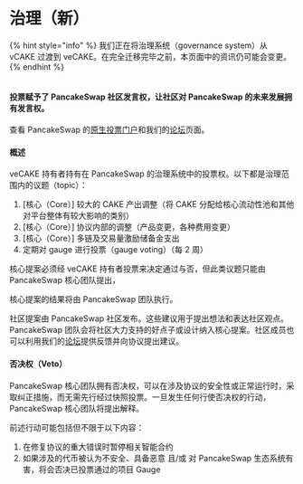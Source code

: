 # 治理（新）

{% hint style="info" %}
我们正在将治理系统（governance system）从 vCAKE 过渡到 veCAKE。在完全迁移完毕之前，本页面中的资讯仍可能会变更。
{% endhint %}

<figure><img src="../../.gitbook/assets/governance.jpg" alt=""><figcaption></figcaption></figure>

#### 投票赋予了 PancakeSwap 社区发言权，让社区对 PancakeSwap 的未来发展拥有发言权。

查看 PancakeSwap 的[原生投票门户](https://pancakeswap.finance/voting)和我们的[论坛](https://forum.pancakeswap.finance/)页面。

#### 概述

veCAKE 持有者持有在 PancakeSwap 的治理系统中的投票权。以下都是治理范围内的议题（topic）：

1. \[核心（Core）] 较大的 CAKE 产出调整（将 CAKE 分配给核心流动性池和其他对平台整体有较大影响的类别）
2. \[核心（Core）] 协议内部的调整（产品变更，各种费用变更）
3. \[核心（Core）] 多链及交易量激励储备金支出
4. 定期对 gauge 进行投票（gauge voting）（每 2 周）

核心提案必须经 veCAKE 持有者投票来决定通过与否，但此类议题只能由 PancakeSwap 核心团队提出，

核心提案的结果将由 PancakeSwap 团队执行。

社区提案由 PancakeSwap 社区发布。这些建议用于提出想法和表达社区观点。PancakeSwap 团队会将社区大力支持的好点子或设计纳入核心提案。社区成员也可以利用我们的[论坛](https://forum.pancakeswap.finance/)提供反馈并向协议提出建议。

#### 否决权（Veto）

PancakeSwap 核心团队拥有否决权，可以在涉及协议的安全性或正常运行时，采取纠正措施，而无需先行经过快照投票。一旦发生任何行使否决权的行动，PancakeSwap 核心团队将提出解释。

前述行动可能包括但不限于以下内容：

1. 在修复协议的重大错误时暂停相关智能合约
2. 如果涉及的代币被认为不安全、具备恶意 且/或 对 PancakeSwap 生态系统有害，将会否决已投票通过的项目 Gauge&#x20;
